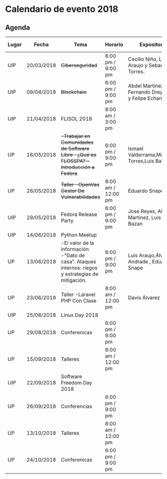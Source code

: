 # Calendario de evento 2018

## Agenda
| Lugar|Fecha|Tema|Horario|Expositor|Más información|
|-----------------| -----------| -------------------------------------|--------------------|-------------|-----------------|
| UIP| 20/03/2018 |~~Ciberseguridad~~| 6:00 pm / 9:00 pm  | Cecilio Niño, Luis Araujo y  Sebastian Torres.| [Link](2018/CIBERSEGURIDAD.md)            |
| UIP| 09/04/2018 | ~~Blockchain~~ | 6:00 pm / 9:00 pm  | Abdel Martinez, Fernando Dreyfus y Felipe Echandi    | [Link](BLOCKCHAIN.md)|
| UIP| 21/04/2018 | FLISOL 2018          |8:00 am / 3:00 pm | []()        |[Link](https://github.com/floss-pa/FLISoL/tree/master/FLISoL2018)                 |
| UP | 16/05/2018 | ~~-Trabajar en Comunidades de Software Libre  -¿Qué es FLOSSPA?  -Introducción a Fedora~~ |6:00 pm / 9:00 pm  |Ismael Valderrama,Maryon Torres,Luis Bazán.| [Link](https://github.com/floss-pa/Agenda_Anual/blob/master/2018/FIEC1605.MD)    |
| UP | 26/05/2018 | ~~Taller -OpenVas Gestor De Vulnerabilidades~~  |8:00 am / 12:00 pm| Eduardo Snape |        [Link](https://github.com/floss-pa/Agenda_Anual/blob/master/2018/FIEC2605.md)         |
| UIP| 29/05/2018 | Fedora Release Party | 6:00 pm / 9:00 pm | Jose Reyes, Abdel Martinez, Luis Bazan | [Link](2018/FRP28.md)  |
| UIP| 14/06/2018 | Python Meetup || []()        |                 |
| UP | 13/06/2018 |-El valor de la información  -“Gato de casa”. Ataques internos: riegos y estrategias de mitigación.|6:00 pm / 9:00 pm |  Luis Araujo,Álvaro Andrade , Eduardo Snape               |  [Link](https://github.com/floss-pa/Agenda_Anual/blob/master/2018/FIEC1306.MD)
| UP | 23/06/2018 | Taller	-Laravel PHP Con Clase       |8:00 am / 12:00 pm| Davis Álvarez   |                 |
| UIP| 25/08/2018 | Linux Day 2018       || []()        |                 |
| UP | 29/08/2018 | Conferenicas             |6:00 pm / 9:00 pm |                 |                 |
| UP | 15/09/2018 | Talleres             |8:00 am / 12:00 pm|                 |                 |
| UIP| 22/09/2018 | Software Freedom Day 2018 || []()   |                 | |
| UP | 26/09/2018 | Conferencias                 |6:00 pm / 9:00 pm|                 |                 |
| UP | 13/10/2018 | Talleres                 |8:00 am / 12:00 pm|                 |                 |
| UP | 24/10/2018 | Conferenicas             |6:00 pm / 9:00 pm |                 |                 |

